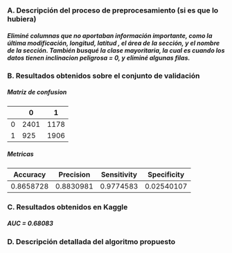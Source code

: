 
<h3>  A. Descripción del proceso de preprocesamiento (si es que lo hubiera)</h3>

<h5>Eliminé columnas que no aportaban información importante, como la última modificación, longitud, latitud , el área de la sección, y el nombre de la sección.
También busqué la clase mayoritaria, la cual es cuando los datos tienen inclinacion peligrosa = 0, y eliminé algunas filas. </h5>




<h3>  B. Resultados obtenidos sobre el conjunto de validación</h3>

<h5>Matriz de confusion</h5>

| | 0 | 1 |
| --------- | --------- | --------- |
| 0 | 2401 | 1178 |
| 1 | 925 | 1906 |

<h5> Metricas </h5>

| Accuracy| Precision | Sensitivity | Specificity |
| ------------- | ------------- | ------------- | ------------- |
| 0.8658728  | 0.8830981 | 0.9774583 | 0.02540107  |

<h3>  C. Resultados obtenidos en Kaggle</h3>

<h5>AUC = 0.68083 </h5>


<h3>  D. Descripción detallada del algoritmo propuesto</h3>



